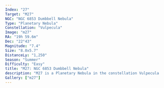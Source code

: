 ```yaml
---
Index: "27"
Target: "M27"
NGC: "NGC 6853 Dumbbell Nebula"
Type: "Planetary Nebula"
Constellation: "Vulpecula"
Image: "m27"
RA: "19h 59.6m"
Dec: "22°43"
Magnitude: "7.4"
Size: "8.0x5.7"
DistanceLy: "1,250"
Season: "Summer"
Difficulty: "Easy"
title: "M27: NGC 6853 Dumbbell Nebula"
description: "M27 is a Planetary Nebula in the constellation Vulpecula."
Gallery: ["m27"]
---
```


